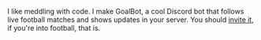 I like meddling with code. I make GoalBot, a cool Discord bot that follows live football matches and shows updates in your server. You should [invite it](https://discord.com/api/oauth2/authorize?client_id=710658371136651366&permissions=397620390912&scope=applications.commands%20bot), if you're into football, that is.
